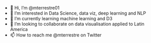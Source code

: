 - 👋 Hi, I’m @mterrestre01
- 👀 I’m interested in Data Science, data viz, deep learning and NLP
- 🌱 I’m currently learning machine learning and D3
- 💞️ I’m looking to collaborate on data visualisation applied to Latin America
- 📫 How to reach me @mterrestre on Twitter

<!---
mterrestre01/mterrestre01 is a ✨ special ✨ repository because its `README.md` (this file) appears on your GitHub profile.
You can click the Preview link to take a look at your changes.
--->
